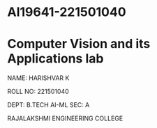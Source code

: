 # AI19641-221501040
# Computer Vision and its Applications lab

NAME: HARISHVAR K


ROLL NO: 221501040


DEPT: B.TECH AI-ML   SEC: A


RAJALAKSHMI ENGINEERING COLLEGE
